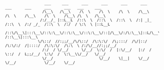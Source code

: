 



                      ___     ___      ___      ___      ___      ___      ___      ___      ___      ___   ___     ___   
                     /\__\   /\__\    /\  \    /\  \    /\  \    /\__\    /\  \    /\__\    /\  \    /\__\ /\  \   /\__\  
                    /:/__/_ |::L__L  /::\  \  /::\  \  /::\  \  /:| _|_  /::\  \  /:/ _/_  /::\  \  /:/  / \:\  \ |::L__L 
                   /::\/\__\|:::\__\/::\:\__\/::\:\__\/::\:\__\/::|/\__\/:/\:\__\|::L/\__\/::\:\__\/:/__/  /::\__\|:::\__\
                   \/\::/  //:;;/__/\/\::/  /\:\:\/  /\;:::/  /\/|::/  /\:\/:/  /|::::/  /\:\:\/  /\:\  \ /:/\/__//:;;/__/
                     /:/  / \/__/      \/__/  \:\/  /  |:\/__/   |:/  /  \::/  /  L;;/__/  \:\/  /  \:\__\\/__/   \/__/   
                     \/__/                     \/__/    \|__|    \/__/    \/__/             \/__/    \/__/                


